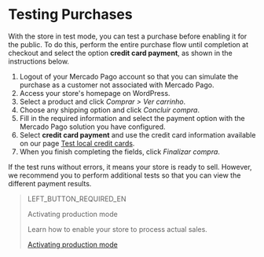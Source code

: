 # Testing Purchases

With the store in test mode, you can test a purchase before enabling it for the public. To do this, perform the entire purchase flow until completion at checkout and select the option **credit card payment**, as shown in the instructions below.

1. Logout of your Mercado Pago account so that you can simulate the purchase as a customer not associated with Mercado Pago.
2. Access your store's homepage on WordPress.
3. Select a product and click _Comprar > Ver carrinho_.
4. Choose any shipping option and click _Concluir compra_.
5. Fill in the required information and select the payment option with the Mercado Pago solution you have configured.
6. Select **credit card payment** and use the credit card information available on our page [Test local credit cards](https://www.mercadopago.com.br/developers/en/guides/resources/localization/local-cards).
7. When you finish completing the fields, click _Finalizar compra_.

If the test runs without errors, it means your store is ready to sell. However, we recommend you to perform additional tests so that you can view the different payment results.

> LEFT_BUTTON_REQUIRED_EN
>
> Activating production mode
>
> Learn how to enable your store to process actual sales.
>
> [Activating production mode](https://www.mercadopago[FAKER][URL][DOMAIN]/developers/en/guides/plugins/woocommerce/production-mode)